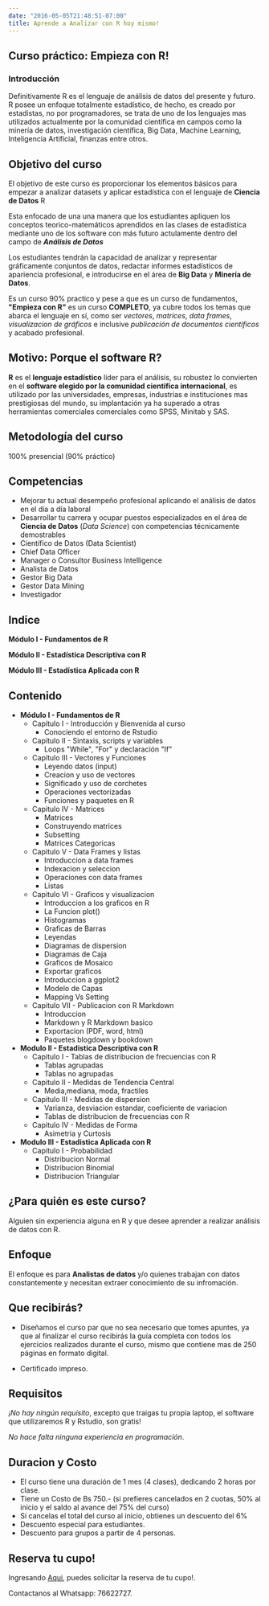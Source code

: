 ```yaml
---
date: "2016-05-05T21:48:51-07:00"
title: Aprende a Analizar con R hoy mismo!
---
```


## Curso práctico: Empieza con R!
### Introducción
Definitivamente R es el lenguaje de análisis de datos del presente y futuro. R posee un enfoque totalmente estadístico, de hecho, es creado por estadistas, no por programadores, se trata de uno de los lenguajes mas utilizados actualmente por la comunidad científica en campos como la minería de datos, investigación científica, Big Data, Machine Learning, Inteligencia Artificial, finanzas entre otros.  

## Objetivo del curso
El objetivo de este curso es proporcionar los elementos básicos para empezar a analizar datasets y aplicar estadística con el lenguaje de **Ciencia de Datos** R

Esta enfocado de una una manera que los estudiantes apliquen los conceptos teorico-matemáticos aprendidos en las clases de estadística mediante uno de los software con más futuro actulamente dentro del campo de **_Análisis de Datos_**

Los estudiantes tendrán la capacidad de analizar y representar gráficamente conjuntos de datos, redactar informes estadísticos de apariencia profesional, e introducirse en el área de **Big Data** y **Minería de Datos**.

Es un curso 90% practico y pese a que es un curso de fundamentos, **"Empieza con R"** es un curso **COMPLETO**, ya cubre todos los temas que abarca el lenguaje en sí, como ser _vectores_, _matrices_, _data frames_, _visualizacion de gráficos_ e inclusive _publicación de documentos científicos_ y acabado profesional.

## Motivo: Porque el software R?
**R** es el **lenguaje estadístico** líder para el análisis, su robustez lo convierten en el **software elegido por la comunidad científica internacional**, es utilizado por las universidades, empresas, industrias e instituciones mas prestigiosas del mundo, su implantación ya ha superado a otras herramientas comerciales comerciales como SPSS, Minitab y SAS.

## Metodología del curso
100% presencial (90% práctico)

## Competencias
- Mejorar tu actual desempeño profesional aplicando el análisis de datos en el día a día laboral
- Desarrollar tu carrera y ocupar puestos especializados en el área de **Ciencia de Datos** (_Data Science_) con competencias técnicamente demostrables
 - Científico de Datos (Data Scientist)
 - Chief Data Officer
 - Manager o Consultor Business Intelligence
 - Analista de Datos
 - Gestor Big Data
 - Gestor Data Mining 
 - Investigador

## Indice

**Módulo I - Fundamentos de R**

**Módulo II - Estadística Descriptiva con R**

**Módulo III - Estadística Aplicada con R**

## Contenido

- **Módulo I - Fundamentos de R**
  + Capítulo I - Introducción y Bienvenida al curso
      - Conociendo el entorno de Rstudio
  + Capítulo II - Sintaxis, scripts y variables
      - Loops "While", "For" y declaración "If"
  + Capítulo III - Vectores y Funciones
      - Leyendo datos (input)
      - Creacion y uso de vectores
      - Significado y uso de corchetes
      - Operaciones vectorizadas
      - Funciones y paquetes en R
  + Capitulo IV - Matrices
      - Matrices
      - Construyendo matrices
      - Subsetting
      - Matrices Categoricas
  + Capitulo V - Data Frames y listas
      - Introduccion a data frames
      - Indexacion y seleccion
      - Operaciones con data frames
      - Listas
  + Capitulo VI - Graficos y visualizacion
      - Introduccion  a los graficos en R
      - La Funcion plot()
      - Histogramas
      - Graficas de Barras
      - Leyendas
      - Diagramas de dispersion
      - Diagramas de Caja
      - Graficos de Mosaico
      - Exportar graficos
      - Introduccion a ggplot2
      - Modelo de Capas
      - Mapping Vs Setting
  + Capitulo VII - Publicacion con R Markdown
      - Introduccion
      - Markdown y R Markdown basico
      - Exportacion (PDF, word, html)
      - Paquetes blogdown y bookdown
- **Modulo II - Estadistica Descriptiva con R**
  + Capitulo I - Tablas de distribucion de frecuencias con R
      - Tablas agrupadas
      - Tablas no agrupadas
  + Capitulo II - Medidas de Tendencia Central
      - Media,mediana, moda, fractiles
  + Capitulo III - Medidas de dispersion
      - Varianza, desviacion estandar, coeficiente de variacion
      - Tablas de distribucion de frecuencias con R
  + Capitulo IV - Medidas de Forma
      - Asimetria y Curtosis
- **Modulo III - Estadistica Aplicada con R**
  + Capitulo I - Probabilidad
      - Distribucion Normal
      - Distribucion Binomial
      - Distribucion Triangular

## ¿Para quién es este curso?
Alguien sin experiencia alguna en R y que desee aprender a realizar análisis de datos con R.

## Enfoque
El enfoque es para **Analistas de datos** y/o quienes trabajan con datos constantemente y necesitan extraer conocimiento de su infromación.

## Que recibirás?

- Diseñamos el curso par que no sea necesario que tomes apuntes, ya que al finalizar el curso recibirás la guía completa con todos los ejercicios realizados durante el curso, mismo que contiene mas de 250 páginas en formato digital.

- Certificado impreso.

## Requisitos
_¡No hay ningún requisito_, excepto que traigas tu propia laptop, el software que utilizaremos R y Rstudio, son gratis!

_No hace falta ninguna experiencia en programación_.

## Duracion y Costo
- El curso tiene una duración de 1 mes (4 clases), dedicando 2 horas por clase.
- Tiene un Costo de Bs 750.- (si prefieres cancelados en 2 cuotas, 50% al inicio y el saldo al avance del 75% del curso)
- Si cancelas el total del curso al inicio, obtienes un descuento del 6%
- Descuento especial para estudiantes.
- Descuento para grupos a partir de 4 personas.

## Reserva tu cupo!
Ingresando [Aqui](https://forms.gle/QMm71ybp6aAEoWiU6), puedes solicitar la reserva de tu cupo!.


Contactanos al Whatsapp: 76622727.

